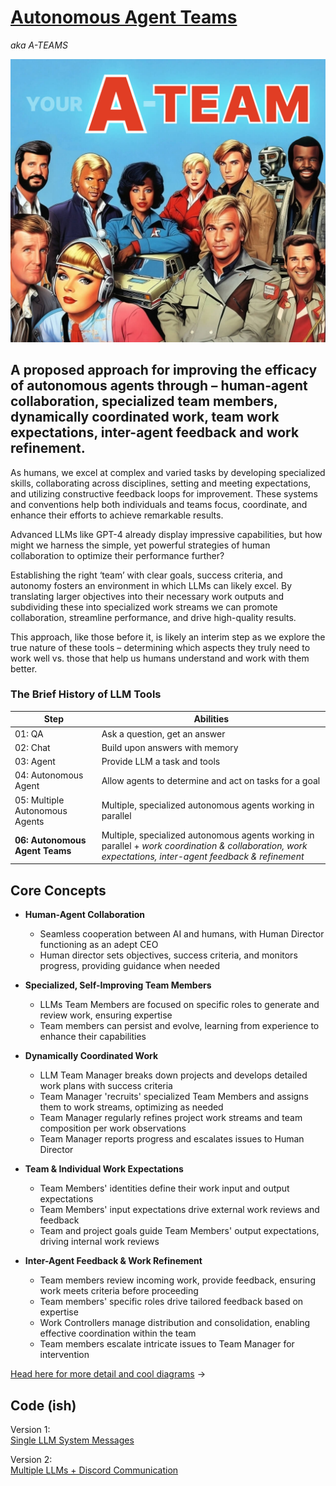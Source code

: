 # [Autonomous Agent Teams](https://claytonfarr.com/a-team) 
*aka A-TEAMS*

![A-Teams Illustration](/a-team.jpg)

## A proposed approach for improving the efficacy of autonomous agents through – human-agent collaboration, specialized team members, dynamically coordinated work, team work expectations, inter-agent feedback and work refinement.

As humans, we excel at complex and varied tasks by developing specialized skills, collaborating across disciplines, setting and meeting expectations, and utilizing constructive feedback loops for improvement. These systems and conventions help both individuals and teams focus, coordinate, and enhance their efforts to achieve remarkable results.

Advanced LLMs like GPT-4 already display impressive capabilities, but how might we harness the simple, yet powerful strategies of human collaboration to optimize their performance further?

Establishing the right ‘team’ with clear goals, success criteria, and autonomy fosters an environment in which LLMs can likely excel. By translating larger objectives into their necessary work outputs and subdividing these into specialized work streams we can promote collaboration, streamline performance, and drive high-quality results.

This approach, like those before it, is likely an interim step as we explore the true nature of these tools – determining which aspects they truly need to work well vs. those that help us humans understand and work with them better.

### The Brief History of LLM Tools


| Step | Abilities |
|---|---|
| 01: QA | Ask a question, get an answer |
| 02: Chat | Build upon answers with memory |
| 03: Agent | Provide LLM a task and tools |
| 04: Autonomous Agent | Allow agents to determine and act on tasks for a goal |
| 05: Multiple Autonomous Agents | Multiple, specialized autonomous agents working in parallel |
| **06: Autonomous Agent Teams** | Multiple, specialized autonomous agents working in parallel + *work coordination & collaboration, work expectations, inter-agent feedback & refinement* |


## Core Concepts

- **Human-Agent Collaboration**
  - Seamless cooperation between AI and humans, with Human Director functioning as an adept CEO
  - Human director sets objectives, success criteria, and monitors progress, providing guidance when needed

- **Specialized, Self-Improving Team Members**
  - LLMs Team Members are focused on specific roles to generate and review work, ensuring expertise
  - Team members can persist and evolve, learning from experience to enhance their capabilities

- **Dynamically Coordinated Work**
  - LLM Team Manager breaks down projects and develops detailed work plans with success criteria
  - Team Manager 'recruits' specialized Team Members and assigns them to work streams, optimizing as needed
  - Team Manager regularly refines project work streams and team composition per work observations
  - Team Manager reports progress and escalates issues to Human Director

- **Team & Individual Work Expectations**
  - Team Members' identities define their work input and output expectations
  - Team Members' input expectations drive external work reviews and feedback
  - Team and project goals guide Team Members' output expectations, driving internal work reviews

- **Inter-Agent Feedback & Work Refinement**
  - Team members review incoming work, provide feedback, ensuring work meets criteria before proceeding
  - Team members' specific roles drive tailored feedback based on expertise
  - Work Controllers manage distribution and consolidation, enabling effective coordination within the team
  - Team members escalate intricate issues to Team Manager for intervention


[Head here for more detail and cool diagrams](https://claytonfarr.com/a-team)  &rarr;

## Code (ish)

Version 1:  
[Single LLM System Messages](/01_single-llm/README.md)

Version 2:  
[Multiple LLMs + Discord Communication](/02_multiple-llms/README.md)